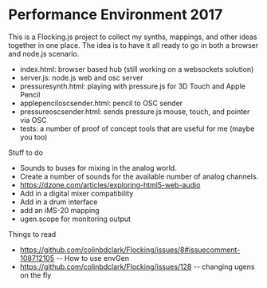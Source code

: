 Performance Environment 2017
============================

This is a Flocking.js project to collect my synths, mappings, and other ideas together in one place. The idea is to have it all ready to go in both a browser and node.js scenario. 

- index.html: browser based hub (still working on a websockets solution)
- server.js: node.js web and osc server
- pressuresynth.html: playing with pressure.js for 3D Touch and Apple Pencil
- applepenciloscsender.html: pencil to OSC sender
- pressureoscsender.html: sends pressure.js mouse, touch, and pointer via OSC
- tests: a number of proof of concept tools that are useful for me (maybe you too)

Stuff to do
- Sounds to buses for mixing in the analog world. 
- Create a number of sounds for the available number of analog channels. 
- https://dzone.com/articles/exploring-html5-web-audio
- Add in a digital mixer compatibility
- Add in a drum interface
- add an iMS-20 mapping
- ugen.scope for monitoring output



Things to read
- https://github.com/colinbdclark/Flocking/issues/8#issuecomment-108712105  --  How to use envGen
- https://github.com/colinbdclark/Flocking/issues/128 -- changing ugens on the fly

